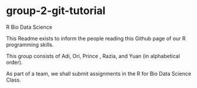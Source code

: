 # group-2-git-tutorial

R Bio Data Science

This Readme exists to inform the people reading this Github page of our R programming skills. 

This group consists of Adi, Ori, Prince , Razia, and Yuan (in alphabetical order). 

As part of a team, we shall submit assignments in the R for Bio Data Science Class.  
